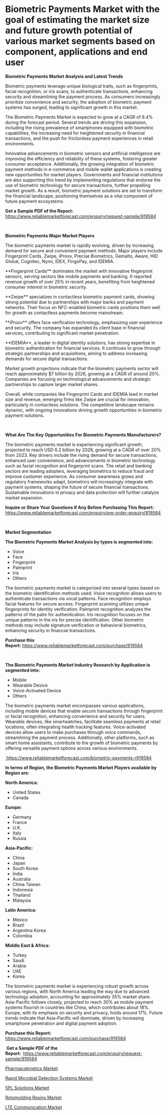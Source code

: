 <p><h1>Biometric Payments Market with the goal of estimating the market size and future growth potential of various market segments based on component, applications and end user</h1></p><p><strong>Biometric Payments Market Analysis and Latest Trends</strong></p>
<p><p>Biometric payments leverage unique biological traits, such as fingerprints, facial recognition, or iris scans, to authenticate transactions, enhancing security and streamlining the payment process. As consumers increasingly prioritize convenience and security, the adoption of biometric payment systems has surged, leading to significant growth in this market.</p><p>The Biometric Payments Market is expected to grow at a CAGR of 6.4% during the forecast period. Several trends are driving this expansion, including the rising prevalence of smartphones equipped with biometric capabilities, the increasing need for heightened security in financial transactions, and the push for frictionless payment experiences in retail environments. </p><p>Innovative advancements in biometric sensors and artificial intelligence are improving the efficiency and reliability of these systems, fostering greater consumer acceptance. Additionally, the growing integration of biometric payment methods in e-commerce and mobile wallet applications is creating new opportunities for market players. Governments and financial institutions are also supporting this trend by implementing regulations that endorse the use of biometric technology for secure transactions, further propelling market growth. As a result, biometric payment solutions are set to transform the financial landscape, positioning themselves as a vital component of future payment ecosystems.</p></p>
<p><strong>Get a Sample PDF of the Report:&nbsp;</strong> <a href="https://www.reliablemarketforecast.com/enquiry/request-sample/919584?utm_campaign=1890&utm_medium=2&utm_source=Github&utm_content=ia&utm_term=07032025&utm_id=biometric-payments">https://www.reliablemarketforecast.com/enquiry/request-sample/919584</a></p>
<p>&nbsp;</p>
<p><strong>Biometric Payments Major Market Players</strong></p>
<p><p>The biometric payments market is rapidly evolving, driven by increasing demand for secure and convenient payment methods. Major players include Fingerprint Cards, Zwipe, iProov, Precise Biometrics, Gemalto, Aware, HID Global, Cognitec, Nymi, IDEX, FingoPay, and IDEMIA. </p><p>**Fingerprint Cards** dominates the market with innovative fingerprint sensors, serving sectors like mobile payments and banking. It reported revenue growth of over 25% in recent years, benefiting from heightened consumer interest in biometric security.</p><p>**Zwipe** specializes in contactless biometric payment cards, showing strong potential due to partnerships with major banks and payment networks. Their focus on NFC-enabled biometric cards positions them well for growth as contactless payments become mainstream. </p><p>**iProov** offers face verification technology, emphasizing user experience and security. The company has expanded its client base in financial services, contributing to significant market penetration. </p><p>**IDEMIA**, a leader in digital identity solutions, has strong expertise in biometric authentication for financial services. It continues to grow through strategic partnerships and acquisitions, aiming to address increasing demands for secure digital transactions.</p><p>Market growth projections indicate that the biometric payments sector will reach approximately $7 billion by 2026, growing at a CAGR of around 20%. Companies are focusing on technological advancements and strategic partnerships to capture larger market shares.</p><p>Overall, while companies like Fingerprint Cards and IDEMIA lead in market size and revenue, emerging firms like Zwipe are crucial for innovation, particularly in contactless solutions. The competitive landscape remains dynamic, with ongoing innovations driving growth opportunities in biometric payment solutions.</p></p>
<p>&nbsp;</p>
<p><strong>What Are The Key Opportunities For Biometric Payments Manufacturers?</strong></p>
<p><p>The biometric payments market is experiencing significant growth, projected to reach USD 6.2 billion by 2028, growing at a CAGR of over 20% from 2023. Key drivers include the rising demand for secure transactions, enhanced user convenience, and advancements in biometric technology such as facial recognition and fingerprint scans. The retail and banking sectors are leading adopters, leveraging biometrics to reduce fraud and improve customer experience. As consumer awareness grows and regulatory frameworks adapt, biometrics will increasingly integrate with payment systems, shaping the future of secure financial transactions. Sustainable innovations in privacy and data protection will further catalyze market expansion.</p></p>
<p><strong>Inquire or Share Your Questions If Any Before Purchasing This Report:</strong> <a href="https://www.reliablemarketforecast.com/enquiry/pre-order-enquiry/919584?utm_campaign=1890&utm_medium=2&utm_source=Github&utm_content=ia&utm_term=07032025&utm_id=biometric-payments">https://www.reliablemarketforecast.com/enquiry/pre-order-enquiry/919584</a></p>
<p>&nbsp;</p>
<p><strong>Market Segmentation</strong></p>
<p><strong>The Biometric Payments Market Analysis by types is segmented into:</strong></p>
<p><ul><li>Voice</li><li>Face</li><li>Fingerprint</li><li>Palmprint</li><li>Iris</li><li>Others</li></ul></p>
<p><p>The biometric payments market is categorized into several types based on the biometric identification methods used. Voice recognition allows users to authenticate transactions via vocal patterns. Face recognition employs facial features for secure access. Fingerprint scanning utilizes unique fingerprints for identity verification. Palmprint recognition analyzes the patterns of the palm for authentication. Iris recognition focuses on the unique patterns in the iris for precise identification. Other biometric methods may include signature verification or behavioral biometrics, enhancing security in financial transactions.</p></p>
<p><strong>Purchase this Report:&nbsp;</strong><a href="https://www.reliablemarketforecast.com/purchase/919584?utm_campaign=1890&utm_medium=2&utm_source=Github&utm_content=ia&utm_term=07032025&utm_id=biometric-payments">https://www.reliablemarketforecast.com/purchase/919584</a></p>
<p>&nbsp;</p>
<p><strong>The Biometric Payments Market Industry Research by Application is segmented into:</strong></p>
<p><ul><li>Mobile</li><li>Wearable Device</li><li>Voice-Activated Device</li><li>Others</li></ul></p>
<p><p>The biometric payments market encompasses various applications, including mobile devices that enable secure transactions through fingerprint or facial recognition, enhancing convenience and security for users. Wearable devices, like smartwatches, facilitate seamless payments at retail locations, often integrating health tracking features. Voice-activated devices allow users to make purchases through voice commands, streamlining the payment process. Additionally, other platforms, such as smart home assistants, contribute to the growth of biometric payments by offering versatile payment options across various environments.</p></p>
<p><a href="https://www.reliablemarketforecast.com/biometric-payments-r919584?utm_campaign=1890&utm_medium=2&utm_source=Github&utm_content=ia&utm_term=07032025&utm_id=biometric-payments">&nbsp;https://www.reliablemarketforecast.com/biometric-payments-r919584</a></p>
<p><strong>In terms of Region, the Biometric Payments Market Players available by Region are:</strong></p>
<p>
    <p> <strong> North America: </strong>
        <ul>
            <li>United States</li>
            <li>Canada</li>
        </ul>
        </p> 
    <p> <strong> Europe: </strong>
        <ul>
            <li>Germany</li>
            <li>France</li>
            <li>U.K.</li>
            <li>Italy</li>
            <li>Russia</li>
        </ul>
        </p> 
    <p> <strong> Asia-Pacific: </strong>
        <ul>
            <li>China</li>
            <li>Japan</li>
            <li>South Korea</li>
            <li>India</li>
            <li>Australia</li>
            <li>China Taiwan</li>
            <li>Indonesia</li>
            <li>Thailand</li>
            <li>Malaysia</li>
        </ul>
        </p> 
    <p> <strong> Latin America: </strong>
        <ul>
            <li>Mexico</li>
            <li>Brazil</li>
            <li>Argentina Korea</li>
            <li>Colombia</li>
        </ul>
        </p> 
    <p> <strong> Middle East & Africa: </strong>
        <ul>
            <li>Turkey</li>
            <li>Saudi</li>
            <li>Arabia</li>
            <li>UAE</li>
            <li>Korea</li>
        </ul>
    </p>
    </p>
<p><p>The biometric payments market is experiencing robust growth across various regions, with North America leading the way due to advanced technology adoption, accounting for approximately 35% market share. Asia-Pacific follows closely, projected to reach 30% as mobile payment systems flourish in countries like China, which contributes about 18%. Europe, with its emphasis on security and privacy, holds around 17%. Future trends indicate that Asia-Pacific will dominate, driven by increasing smartphone penetration and digital payment adoption.</p></p>
<p><strong>Purchase this Report: </strong><a href="https://www.reliablemarketforecast.com/purchase/919584?utm_campaign=1890&utm_medium=2&utm_source=Github&utm_content=ia&utm_term=07032025&utm_id=biometric-payments">https://www.reliablemarketforecast.com/purchase/919584</a></p>
<p>&nbsp;<strong>Get a Sample PDF of the Report:&nbsp;&nbsp;</strong><a href="https://www.reliablemarketforecast.com/enquiry/request-sample/919584?utm_campaign=1890&utm_medium=2&utm_source=Github&utm_content=ia&utm_term=07032025&utm_id=biometric-payments">https://www.reliablemarketforecast.com/enquiry/request-sample/919584</a></p>
<p><strong></strong></p>
<p><p><a href="https://github.com/gambokaiohjr/Market-Research-Report-List-1/blob/main/pharmacokinetics-market.md?utm_campaign=1890&utm_medium=2&utm_source=Github&utm_content=ia&utm_term=07032025&utm_id=biometric-payments">Pharmacokinetics Market</a></p><p><a href="https://github.com/skoppmerlib9/Market-Research-Report-List-1/blob/main/rapid-microbial-detection-systems-market.md?utm_campaign=1890&utm_medium=2&utm_source=Github&utm_content=ia&utm_term=07032025&utm_id=biometric-payments">Rapid Microbial Detection Systems Market</a></p><p><a href="https://github.com/bocksovers0r/Market-Research-Report-List-1/blob/main/5pl-solutions-market.md?utm_campaign=1890&utm_medium=2&utm_source=Github&utm_content=ia&utm_term=07032025&utm_id=biometric-payments">5PL Solutions Market</a></p><p><a href="https://github.com/aijazdeitzbq/Market-Research-Report-List-1/blob/main/rotomolding-resins-market.md?utm_campaign=1890&utm_medium=2&utm_source=Github&utm_content=ia&utm_term=07032025&utm_id=biometric-payments">Rotomolding Resins Market</a></p><p><a href="https://github.com/owaysusing/Market-Research-Report-List-1/blob/main/lte-communication-market.md?utm_campaign=1890&utm_medium=2&utm_source=Github&utm_content=ia&utm_term=07032025&utm_id=biometric-payments">LTE Communication Market</a></p></p>